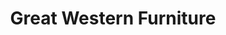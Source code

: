 ---
title: "Great Western Furniture"
url: /redwood-city/great-western-furniture/
shop: furniture
---